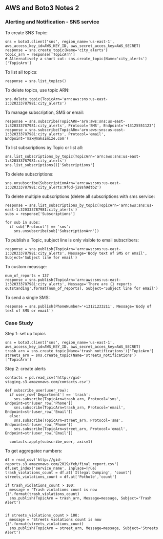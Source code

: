 ## AWS and Boto3 Notes 2
### Alerting and Notification - SNS service
To create SNS Topic:
```
sns = boto3.client('sns', region_name='us-east-1', aws_access_key_id=AWS_KEY_ID, aws_secret_acces_key=AWS_SECRET)
response = sns.create_topic(Name='city_alerts')
topic_arn = response['TopicArn']
# Alternatively a short cut: sns.create_topic(Name='city_alerts')['TopicArn']
```
To list all topics:
```
response = sns.list_topics()
```
To delete topics, use topic ARN:
```
sns.delete_topic(TopicArn='arn:aws:sns:us-east-1:320333787981:city_alerts')
```
To manage subscription, SMS or email:
```
response = sns.subscribe(TopicARn='arn:aws:sns:us-east-1:320333787981:city_alerts', Protocol='SMS', Endpoint='+13125551123')
response = sns.subscribe(TopicARn='arn:aws:sns:us-east-1:320333787981:city_alerts', Protocol='email', Endpoint='max@maksimize.com')
```
To list subscriptions by Topic or list all:
```
sns.list_subscriptions_by_topic(TopicArn='arn:aws:sns:us-east-1:320333787981:city_alerts')
sns.list_subscriptions()['Subscriptions']
```
To delete subscriptions:
```
sns.unsubscribe(SubscriptionArn='arn:aws:sns:us-east-1:320333787981:city_alerts:9f6d-j28sh9dtb2')
```
To delete multiple subscriptions (delete all subscriptions with sms service:
```
response = sns.list_subscriptions_by_topic(TopicArn='arn:aws:sns:us-east-1:320333787981:city_alerts')
subs = response['Subscriptions']

for sub in subs:
  if sub['Protocol'] == 'sms':
    sns.unsubscribe(sub['SubscriptionArn'])
```

To publish a Topic, subject line is only visible to email subscribers:
```
response = sns.publish(TopicArn='arn:aws:sns:us-east-1:320333787981:city_alerts', Message='Body text of SMS or email', Subject='Subject line for email')
```
To custom meassge:
```
num_of_reports = 137
response = sns.publish(TopicArn='arn:aws:sns:us-east-1:320333787981:city_alerts', Message='There are {} reports outstanding'.format(num_of_reports), Subject='Subject line for email')
```
To send a single SMS:
```
response = sns.publish(PhoneNumber='+13121233211', Message='Body of text of SMS or email')
```

### Case Study
Step 1: set up topics
```
sns = boto3.client('sns', region_name='us-east-1', aws_access_key_id=AWS_KEY_ID, aws_secret_acces_key=AWS_SECRET)
trash_arn = sns.create_topic(Name='trash_notifications')['TopicArn']
streets_arn = sns.create_topic(Name='streets_notifications')['TopicArn']
```
Step 2: create alerts
```
contacts = pd.read_csv('http://gid-staging.s3.amazonaws.com/contacts.csv')

def subscribe_user(user_row):
  if user_row['Department'] == 'trash':
    sns.subscribe(TopicArn=trash_arn, Protocol='sms', Endpoint=str(user_row['Phone'])
    sns.subscribe(TopicArn=trash_arn, Protocol='email', Endpoint=str(user_row['Email'])
  else:
    sns.subscribe(TopicArn=street_arn, Protocol='sms', Endpoint=str(user_row['Phone'])
    sns.subscribe(TopicArn=street_arn, Protocol='email', Endpoint=str(user_row['Email'])
  
  contacts.apply(subscribe_user, axis=1)
  ```
  To get aggregatec numbers:
  ```
  df = read_csv('http://gid-reports.s3.amazonaws.com/2019/feb/final_report.csv')
  df.set_index('service_name', inplace=True)
  trash_violations_count = df.at['Illegal Dumping', 'count']
  streets_violations_count = df.at['Pothole','count']
  
  if trash_violations_count > 100:
    message = "Trash violations count is now {}'.format(trash_violations_count)
    sns.publish(TopicArn = trash_arn, Message=message, Subject='Trash Alert')
    

  if streets_violations_count > 100:
    message = "Streets violations count is now {}'.format(streets_violations_count)
    sns.publish(TopicArn = street_arn, Message=message, Subject='Streets Alert')
```
